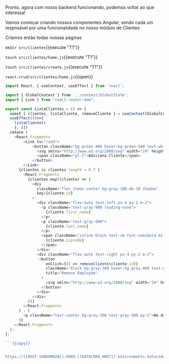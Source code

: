 Pronto, agora com nosso backend funcionando, podemos voltar ao que interessa!

Vamos começar criando nossos componentes Angular, sendo cada um respnsável por uma funcionalidade no nosso módulo de Clientes

Criamos então todas nossas páginas

`mkdir src/clientes`{{execute "T1"}}

`touch src/clientes/home.js`{{execute "T1"}}

`touch src/clientes/create.js`{{execute "T1"}}

`react-crud/src/clientes/home.js`{{open}}

```js
import React, { useContext, useEffect } from 'react';

import { GlobalContext } from '../context/GlobalState';
import { Link } from "react-router-dom";

export const ListaClientes = () => {
  const { clientes, listaCliente, removeCliente } = useContext(GlobalContext);
  useEffect(()=>{
    listaCliente()
    }, [])
  return (
    <React.Fragment>
        <Link to="/add">
            <button className="bg-green-400 hover:bg-green-500 text-white font-semibold py-2 px-4 rounded inline-flex items-center">
              <svg xmlns="http://www.w3.org/2000/svg" width="24" height="24" viewBox="0 0 24 24" fill="none" stroke="currentColor" strokeWidth="2" strokeLinecap="round" strokeLinejoin="round" className="feather feather-plus-circle"><circle cx="12" cy="12" r="10"></circle><line x1="12" y1="8" x2="12" y2="16"></line><line x1="8" y1="12" x2="16" y2="12"></line></svg>
              <span className="pl-2">Adiciona Cliente</span>
            </button>
        </Link>
      {clientes && clientes.length > 0 ? (
        <React.Fragment>
          {clientes.map((cliente) => (
            <div
              className="flex items-center bg-gray-100 mb-10 shadow"
              key={cliente.id}
            >
              <div className="flex-auto text-left px-4 py-2 m-2">
                <p className="text-gray-900 leading-none">
                  {cliente.first_name}
                </p>
                <p className="text-gray-600">
                  {cliente.last_name}
                </p>
                <span className="inline-block text-sm font-semibold mt-1">
                  {cliente.zipcode}
                </span>
              </div>
              <div className="flex-auto text-right px-4 py-2 m-2">
               <button
                  onClick={() => removeCliente(cliente.id)}
                  className="block bg-gray-300 hover:bg-gray-400 text-gray-800 font-semibold py-2 px-4 rounded-full inline-flex items-center"
                  title="Remove Employee"
                >
                  <svg xmlns="http://www.w3.org/2000/svg" width="24" height="24" viewBox="0 0 24 24" fill="none" stroke="currentColor" strokeWidth="2" strokeLinecap="round" strokeLinejoin="round" className="feather feather-trash-2"><polyline points="3 6 5 6 21 6"></polyline><path d="M19 6v14a2 2 0 0 1-2 2H7a2 2 0 0 1-2-2V6m3 0V4a2 2 0 0 1 2-2h4a2 2 0 0 1 2 2v2"></path><line x1="10" y1="11" x2="10" y2="17"></line><line x1="14" y1="11" x2="14" y2="17"></line></svg>
                </button>
              </div>
            </div>
          ))}
        </React.Fragment>
      ) : (
        <p className="text-center bg-gray-100 text-gray-500 py-5">No data.</p>
      )}
    </React.Fragment>
  );
};

```{{copy}}


https://[[HOST_SUBDOMAIN]]-8080-[[KATACODA_HOST]].environments.katacoda.com
